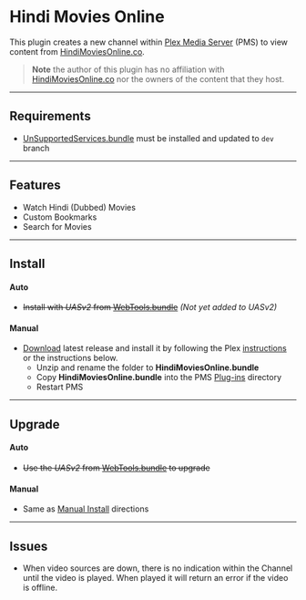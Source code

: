 Hindi Movies Online
===================

This plugin creates a new channel within [Plex Media Server](https://plex.tv/) (PMS) to view content from [HindiMoviesOnline.co](http://hindimoviesonline.co).

> **Note** the author of this plugin has no affiliation with [HindiMoviesOnline.co](http://HindiMoviesOnline.co) nor the owners of the content that they host.

***
## Requirements

- [UnSupportedServices.bundle](https://github.com/Twoure/UnSupportedServices.bundle) must be installed and updated to `dev` branch

***
## Features

- Watch Hindi (Dubbed) Movies
- Custom Bookmarks
- Search for Movies

***
## Install

#### Auto
- ~~Install with _UASv2_ from [WebTools.bundle](https://github.com/dagalufh/WebTools.bundle)~~  _(Not yet added to UASv2)_

#### Manual

- [Download](https://github.com/Twoure/HindiMoviesOnline.bundle/releases) latest release and install it by following the Plex [instructions](https://support.plex.tv/hc/en-us/articles/201187656-How-do-I-manually-install-a-channel-) or the instructions below.
  - Unzip and rename the folder to **HindiMoviesOnline.bundle**
  - Copy **HindiMoviesOnline.bundle** into the PMS [Plug-ins](https://support.plex.tv/hc/en-us/articles/201106098-How-do-I-find-the-Plug-Ins-folder-) directory
  - Restart PMS

***
## Upgrade

#### Auto
- ~~Use the _UASv2_ from [WebTools.bundle](https://github.com/dagalufh/WebTools.bundle) to upgrade~~

#### Manual
- Same as [Manual Install](#manual) directions

***
## Issues

- When video sources are down, there is no indication within the Channel until the video is played.  When played it will return an error if the video is offline.

